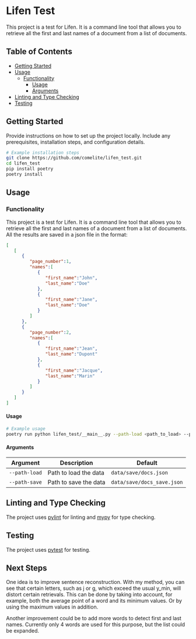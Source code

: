 # Lifen Test

This project is a test for Lifen. It is a command line tool that allows you to retrieve all the first and last names of a document from a list of documents.

## Table of Contents

- [Getting Started](#getting-started)
- [Usage](#usage)
    - [Functionality](#functionality)
        - [Usage](#usage)
        - [Arguments](#arguments)
- [Linting and Type Checking](#linting-and-type-checking)
- [Testing](#testing)

## Getting Started

Provide instructions on how to set up the project locally. Include any prerequisites, installation steps, and configuration details.

```bash
# Example installation steps
git clone https://github.com/comelite/lifen_test.git
cd lifen_test
pip install poetry
poetry install
```

## Usage

### Functionality

This project is a test for Lifen. It is a command line tool that allows you to retrieve all the first and last names of a document from a list of documents.
All the results are saved in a json file in the format:
```json
[
   [
      {
         "page_number":1,
         "names":[
            {
               "first_name":"John",
               "last_name":"Doe"
            },
            {
               "first_name":"Jane",
               "last_name":"Doe"
            }
         ]
      },
      {
         "page_number":2,
         "names":[
            {
               "first_name":"Jean",
               "last_name":"Dupont"
            },
            {
               "first_name":"Jacque",
               "last_name":"Marin"
            }
         ]
      }
   ]
]
```
    
#### Usage

```bash
# Example usage
poetry run python lifen_test/__main__.py --path-load <path_to_load> --path-save <path_to_save>
```

#### Arguments

| Argument | Description | Default |
| --- | --- | --- |
| `--path-load` | Path to load the data | `data/save/docs.json` |
| `--path-save` | Path to save the data | `data/save/docs_save.json` |

## Linting and Type Checking

The project uses [pylint](https://www.pylint.org/) for linting and [mypy](http://mypy-lang.org/) for type checking.

## Testing

The project uses [pytest](https://docs.pytest.org/en/latest/) for testing.

## Next Steps

One idea is to improve sentence reconstruction. With my method, you can see that certain letters, such as j or g, which exceed the usual y_min, will distort certain retrievals.
This can be done by taking into account, for example, both the average point of a word and its minimum values. Or by using the maximum values in addition.

Another improvement could be to add more words to detect first and last names. Currently only 4 words are used for this purpose, but the list could be expanded.